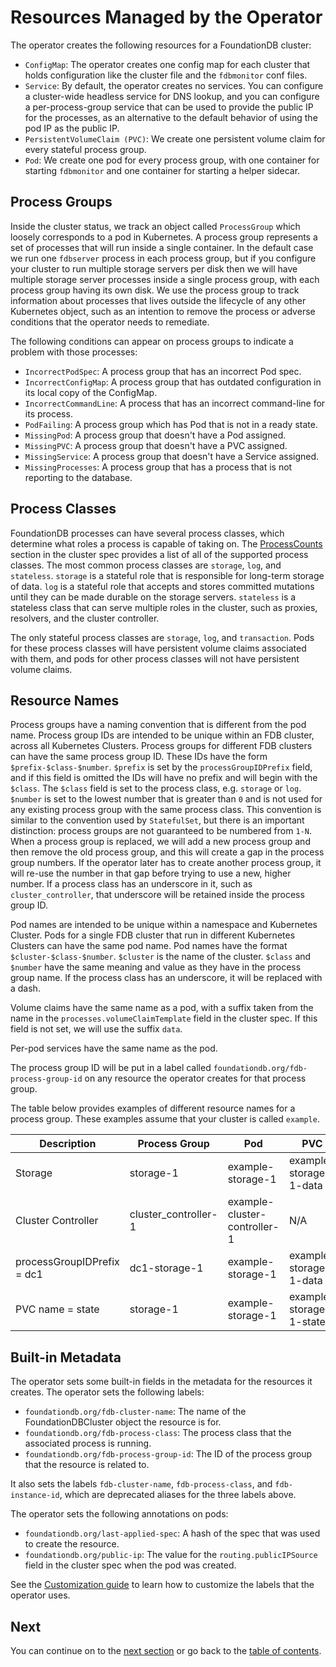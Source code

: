 # Resources Managed by the Operator

The operator creates the following resources for a FoundationDB cluster:

* `ConfigMap`: The operator creates one config map for each cluster that holds configuration like the cluster file and the `fdbmonitor` conf files.
* `Service`: By default, the operator creates no services. You can configure a cluster-wide headless service for DNS lookup, and you can configure a per-process-group service that can be used to provide the public IP for the processes, as an alternative to the default behavior of using the pod IP as the public IP.
* `PersistentVolumeClaim (PVC)`:  We create one persistent volume claim for every stateful process group.
* `Pod`: We create one pod for every process group, with one container for starting `fdbmonitor` and one container for starting a helper sidecar.

## Process Groups

Inside the cluster status, we track an object called `ProcessGroup` which loosely corresponds to a pod in Kubernetes.
A process group represents a set of processes that will run inside a single container.
In the default case we run one `fdbserver` process in each process group, but if you configure your cluster to run multiple storage servers per disk then we will have multiple storage server processes inside a single process group, with each process group having its own disk. We use the process group to track information about processes that lives outside the lifecycle of any other Kubernetes object, such as an intention to remove the process or adverse conditions that the operator needs to remediate.

The following conditions can appear on process groups to indicate a problem with those processes:

* `IncorrectPodSpec`: A process group that has an incorrect Pod spec.
* `IncorrectConfigMap`: A process group that has outdated configuration in its local copy of the ConfigMap.
* `IncorrectCommandLine`: A process that has an incorrect command-line for its process.
* `PodFailing`: A process group which has Pod that is not in a ready state.
* `MissingPod`: A process group that doesn't have a Pod assigned.
* `MissingPVC`: A process group that doesn't have a PVC assigned.
* `MissingService`: A process group that doesn't have a Service assigned.
* `MissingProcesses`: A process group that has a process that is not reporting to the database.

## Process Classes

FoundationDB processes can have several process classes, which determine what roles a process is capable of taking on. The [ProcessCounts](../cluster_spec.md#ProcessCounts) section in the cluster spec provides a list of all of the supported process classes. The most common process classes are `storage`, `log`, and `stateless`. `storage` is a stateful role that is responsible for long-term storage of data. `log` is a stateful role that accepts and stores committed mutations until they can be made durable on the storage servers. `stateless` is a stateless class that can serve multiple roles in the cluster, such as proxies, resolvers, and the cluster controller.

The only stateful process classes are `storage`, `log`, and `transaction`. Pods for these process classes will have persistent volume claims associated with them, and pods for other process classes will not have persistent volume claims.

## Resource Names

Process groups have a naming convention that is different from the pod name. Process group IDs are intended to be unique within an FDB cluster, across all Kubernetes Clusters. Process groups for different FDB clusters can have the same process group ID. These IDs have the form `$prefix-$class-$number`. `$prefix` is set by the `processGroupIDPrefix` field, and if this field is omitted the IDs will have no prefix and will begin with the `$class`. The `$class` field is set to the process class, e.g. `storage` or `log`. `$number` is set to the lowest number that is greater than `0` and is not used for any existing process group with the same process class. This convention is similar to the convention used by `StatefulSet`, but there is an important distinction: process groups are not guaranteed to be numbered from `1-N`. When a process group is replaced, we will add a new process group and then remove the old process group, and this will create a gap in the process group numbers. If the operator later has to create another process group, it will re-use the number in that gap before trying to use a new, higher number. If a process class has an underscore in it, such as `cluster_controller`, that underscore will be retained inside the process group ID.

Pod names are intended to be unique within a namespace and Kubernetes Cluster. Pods for a single FDB cluster that run in different Kubernetes Clusters can have the same pod name. Pod names have the format `$cluster-$class-$number`. `$cluster` is the name of the cluster. `$class` and `$number` have the same meaning and value as they have in the process group name. If the process class has an underscore, it will be replaced with a dash.

Volume claims have the same name as a pod, with a suffix taken from the name in the `processes.volumeClaimTemplate` field in the cluster spec. If this field is not set, we will use the suffix `data`.

Per-pod services have the same name as the pod.

The process group ID will be put in a label called `foundationdb.org/fdb-process-group-id` on any resource the operator creates for that process group.

The table below provides examples of different resource names for a process group. These examples assume that your cluster is called `example`.

| Description            | Process Group        | Pod                          | PVC                     |
| ---------------------- | -------------------- | ---------------------------- | ----------------------- |
| Storage                | storage-1            | example-storage-1            | example-storage-1-data  |
| Cluster Controller     | cluster_controller-1 | example-cluster-controller-1 | N/A                     |
| processGroupIDPrefix = dc1 | dc1-storage-1        | example-storage-1            | example-storage-1-data  |
| PVC name = state       | storage-1            | example-storage-1            | example-storage-1-state |

## Built-in Metadata

The operator sets some built-in fields in the metadata for the resources it creates. The operator sets the following labels:

* `foundationdb.org/fdb-cluster-name`: The name of the FoundationDBCluster object the resource is for.
* `foundationdb.org/fdb-process-class`: The process class that the associated process is running.
* `foundationdb.org/fdb-process-group-id`: The ID of the process group that the resource is related to.

It also sets the labels `fdb-cluster-name`, `fdb-process-class`, and `fdb-instance-id`, which are deprecated aliases for the three labels above. 

The operator sets the following annotations on pods:

* `foundationdb.org/last-applied-spec`: A hash of the spec that was used to create the resource.
* `foundationdb.org/public-ip`: The value for the `routing.publicIPSource` field in the cluster spec when the pod was created.

See the [Customization guide](customization.md#resource-labeling) to learn how to customize the labels that the operator uses.

## Next

You can continue on to the [next section](operations.md) or go back to the [table of contents](index.md).
